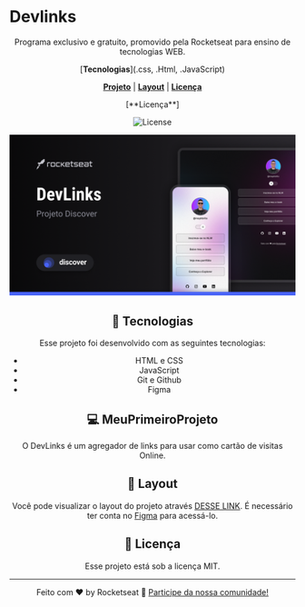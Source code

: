 # Devlinks

<div align="center">

Programa exclusivo e gratuito, promovido pela Rocketseat para ensino de tecnologias WEB.

<div align="center">

[**Tecnologias**](.css, .Html, .JavaScript)

[**Projeto**](.vscode/assets/)   |   [**Layout**](#-layout)   |   [**Licença**](#memo-licença)

</div>
  [**Licença**]
</p>

<!-- Badge centered visually, but Markdown doesn't support true centering -->

![License][license]

![MeuPrimeiroProjeto DevLinks](.Github/preview.png)

## 🚀 Tecnologias

Esse projeto foi desenvolvido com as seguintes tecnologias:

- HTML e CSS
- JavaScript
- Git e Github
- Figma

## 💻 MeuPrimeiroProjeto

O DevLinks é um agregador de links para usar como cartão de visitas Online.

## 🔖 Layout

Você pode visualizar o layout do projeto através [DESSE LINK](https://www.figma.com/design/eGNTBmJGKDNrf9ton0K8Qa/DevLinks-%E2%80%A2-Projeto-Discover--Community-?node-id=1437-191&t=nm9isYht3eJt17mH-1). É necessário ter conta no [Figma](https://figma.com) para acessá-lo.

## :memo: Licença

Esse projeto está sob a licença MIT.

---

Feito com ♥ by Rocketseat :wave: [Participe da nossa comunidade!](https://discord.gg/rocketseat)

[license]: https://img.shields.io/static/v1?label=license&message=MIT&color=49AA26&labelColor=000000
